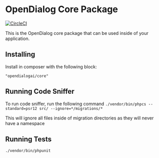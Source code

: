 # OpenDialog Core Package

[![CircleCI](https://circleci.com/gh/opendialogai/core/tree/master.svg?style=svg&circle-token=d14bcacaf3cd3e6ae4dfd2fb3bf03658cf0ca8fa)](https://circleci.com/gh/opendialogai/core/tree/master)

This is the OpenDialog core package that can be used inside of your application.

## Installing

Install in composer with the following block:

```"opendialogai/core"```

## Running Code Sniffer
To run code sniffer, run the following command
```./vendor/bin/phpcs --standard=psr12 src/ --ignore=*/migrations/*```

This will ignore all files inside of migration directories as they will never have a namespace

## Running Tests

```./vendor/bin/phpunit```

